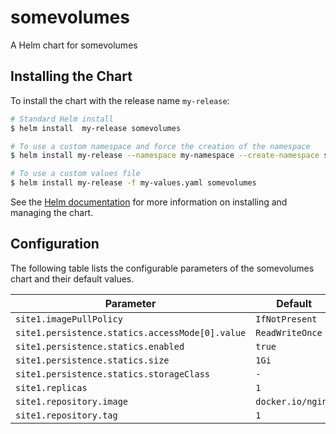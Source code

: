 # somevolumes

A Helm chart for somevolumes

## Installing the Chart

To install the chart with the release name `my-release`:

```bash
# Standard Helm install
$ helm install  my-release somevolumes

# To use a custom namespace and force the creation of the namespace
$ helm install my-release --namespace my-namespace --create-namespace somevolumes

# To use a custom values file
$ helm install my-release -f my-values.yaml somevolumes
```

See the [Helm documentation](https://helm.sh/docs/intro/using_helm/) for more information on installing and managing the chart.

## Configuration

The following table lists the configurable parameters of the somevolumes chart and their default values.

| Parameter                                       | Default           |
| ----------------------------------------------- | ----------------- |
| `site1.imagePullPolicy`                         | `IfNotPresent`    |
| `site1.persistence.statics.accessMode[0].value` | `ReadWriteOnce`   |
| `site1.persistence.statics.enabled`             | `true`            |
| `site1.persistence.statics.size`                | `1Gi`             |
| `site1.persistence.statics.storageClass`        | `-`               |
| `site1.replicas`                                | `1`               |
| `site1.repository.image`                        | `docker.io/nginx` |
| `site1.repository.tag`                          | `1`               |


